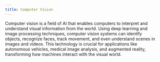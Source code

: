 ```yaml
---
title: Computer Vision
---
```


Computer vision is a field of AI that enables computers to interpret and understand visual information from the world. Using deep learning and image processing techniques, computer vision systems can identify objects, recognize faces, track movement, and even understand scenes in images and videos. This technology is crucial for applications like autonomous vehicles, medical image analysis, and augmented reality, transforming how machines interact with the visual world. 